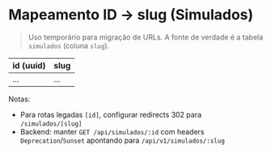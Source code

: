 # Mapeamento ID → slug (Simulados)

> Uso temporário para migração de URLs. A fonte de verdade é a tabela `simulados` (coluna `slug`).

| id (uuid) | slug |
|---|---|
| ... | ... |

Notas:
- Para rotas legadas `[id]`, configurar redirects 302 para `/simulados/[slug]`
- Backend: manter `GET /api/simulados/:id` com headers `Deprecation`/`Sunset` apontando para `/api/v1/simulados/:slug`

